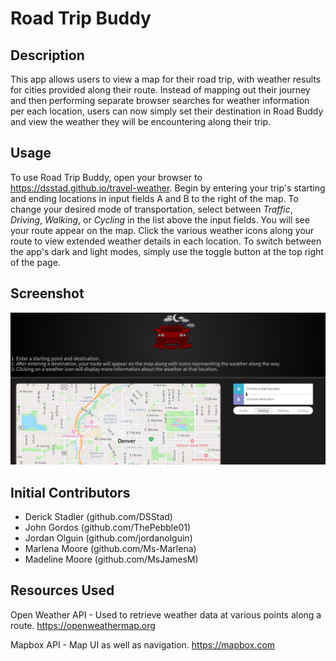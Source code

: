 # Road Trip Buddy

## Description

This app allows users to view a map for their road trip, with weather results for cities provided along their route. Instead of mapping out their journey and then performing separate browser searches for weather information per each location, users can now simply set their destination in Road Buddy and view the weather they will be encountering along their trip.

## Usage

To use Road Trip Buddy, open your browser to https://dsstad.github.io/travel-weather. Begin by entering your trip's starting and ending locations in input fields A and B to the right of the map. To change your desired mode of transportation, select between <i>Traffic</i>, <i>Driving</i>, <i>Walking</i>, or <i>Cycling</i> in the list above the input fields. You will see your route appear on the map. Click the various weather icons along your route to view extended weather details in each location. To switch between the app's dark and light modes, simply use the toggle button at the top right of the page.

## Screenshot

![Application Screenshot](images/appScreenshot.png)

## Initial Contributors

- Derick Stadler (github.com/DSStad)
- John Gordos (github.com/ThePebble01)
- Jordan Olguin (github.com/jordanolguin)
- Marlena Moore (github.com/Ms-Marlena)
- Madeline Moore (github.com/MsJamesM)

## Resources Used

Open Weather API - Used to retrieve weather data at various points along a route.
https://openweathermap.org

Mapbox API - Map UI as well as navigation.
https://mapbox.com
